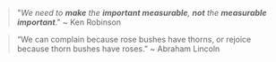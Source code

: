 
> "*We need to **make** the **important measurable**,
> **not** the **measurable important***." ~ Ken Robinson

> “We can complain because rose bushes have thorns,
> or rejoice because thorn bushes have roses.” ~ Abraham Lincoln
